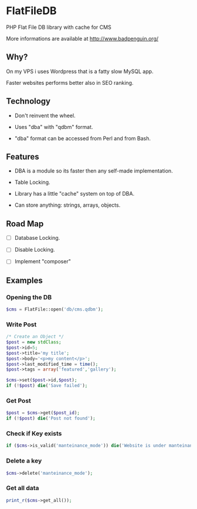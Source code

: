 FlatFileDB
==========

PHP Flat File DB library with cache for CMS

More informations are available at http://www.badpenguin.org/


## Why?

On my VPS i uses Wordpress that is a fatty slow MySQL app.

Faster websites performs better also in SEO ranking.

## Technology

* Don't reinvent the wheel.

* Uses "dba" with "qdbm" format.

* "dba" format can be accessed from Perl and from Bash.

## Features

* DBA is a module so its faster then any self-made implementation.

* Table Locking.

* Library has a little "cache" system on top of DBA.

* Can store anything: strings, arrays, objects.

## Road Map

- [ ] Database Locking.

- [ ] Disable Locking.

- [ ] Implement "composer"


## Examples

### Opening the DB
```php
$cms = FlatFile::open('db/cms.qdbm');
```

### Write Post
```php
/* Create an Object */
$post = new stdClass;
$post->id=5;
$post->title='my title';
$post->body='<p>my content</p>';
$post->last_modified_time = time();
$post->tags = array('featured','gallery');

$cms->set($post->id,$post);
if (!$post) die('Save failed');
```

### Get Post
```php
$post = $cms->get($post_id);
if (!$post) die('Post not found');
```

### Check if Key exists
```php
if ($cms->is_valid('manteinance_mode')) die('Website is under manteinance');
```

### Delete a key
```php
$cms->delete('manteinance_mode');
```


### Get all data
```php
print_r($cms->get_all());
```

